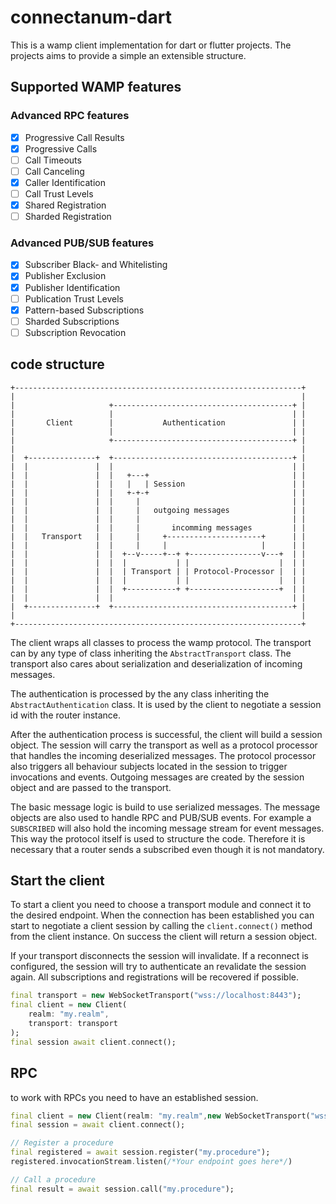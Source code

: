 # connectanum-dart

This is a wamp client implementation for dart or flutter projects. The projects aims to 
provide a simple an extensible structure.

## Supported WAMP features

### Advanced RPC features

- [x] Progressive Call Results
- [x] Progressive Calls
- [ ] Call Timeouts
- [ ] Call Canceling
- [x] Caller Identification
- [ ] Call Trust Levels
- [x] Shared Registration
- [ ] Sharded Registration

### Advanced PUB/SUB features

- [x] Subscriber Black- and Whitelisting
- [x] Publisher Exclusion
- [x] Publisher Identification
- [ ] Publication Trust Levels
- [x] Pattern-based Subscriptions
- [ ] Sharded Subscriptions
- [ ] Subscription Revocation

## code structure

```
+----------------------------------------------------------------+
|                                                                |
|                     +----------------------------------------+ |
|                     |                                        | |
|       Client        |           Authentication               | |
|                     |                                        | |
|                     +----------------------------------------+ |
|                                                                |
|  +---------------+  +----------------------------------------+ |
|  |               |  |                                        | |
|  |               |  |   +---+                                | |
|  |               |  |   |   | Session                        | |
|  |               |  |   +-+-+                                | |
|  |               |  |     |                                  | |
|  |               |  |     |   outgoing messages              | |
|  |               |  |     |                                  | |
|  |               |  |     |       incomming messages         | |
|  |   Transport   |  |     |     +---------------------+      | |
|  |               |  |     |     |                     |      | |
|  |               |  |  +--v-----+--+ +----------------v---+  | |
|  |               |  |  |           | |                    |  | |
|  |               |  |  | Transport | | Protocol-Processor |  | |
|  |               |  |  |           | |                    |  | |
|  |               |  |  +-----------+ +--------------------+  | |
|  |               |  |                                        | |
|  +---------------+  +----------------------------------------+ |
|                                                                |
+----------------------------------------------------------------+
```

The client wraps all classes to process the wamp protocol. The transport can by any type of class inheriting
the `AbstractTransport` class. The transport also cares about serialization and deserialization of incoming
messages. 

The authentication is processed by the any class inheriting the `AbstractAuthentication` class. It is used by
the client to negotiate a session id with the router instance.

After the authentication process is successful, the client will build a session object. The
session will carry the transport as well as a protocol processor that handles the incoming deserialized
messages. The protocol processor also triggers all behaviour subjects located in the session to trigger
invocations and events. Outgoing messages are created by the session object and are passed to the transport.

The basic message logic is build to use serialized messages. The message objects are also used to handle RPC and 
PUB/SUB events. For example a `SUBSCRIBED` will also hold the incoming message stream for event messages. This way
the protocol itself is used to structure the code. Therefore it is necessary that a router sends a subscribed even 
though it is not mandatory. 


## Start the client

To start a client you need to choose a transport module and connect it to the desired endpoint.
When the connection has been established you can start to negotiate a client session by calling
the `client.connect()` method from the client instance. On success the client will return a
session object.

If your transport disconnects the session will invalidate. If a reconnect is configured, the session
will try to authenticate an revalidate the session again. All subscriptions and registrations will
be recovered if possible.

```dart
final transport = new WebSocketTransport("wss://localhost:8443");
final client = new Client(
    realm: "my.realm",
    transport: transport
);
final session await client.connect();
```

## RPC

to work with RPCs you need to have an established session. 

```dart
final client = new Client(realm: "my.realm",new WebSocketTransport("wss://localhost:8443"));
final session = await client.connect();

// Register a procedure
final registered = await session.register("my.procedure");
registered.invocationStream.listen(/*Your endpoint goes here*/)

// Call a procedure
final result = await session.call("my.procedure");
```
